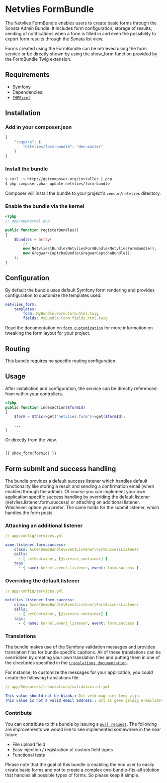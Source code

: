 Netvlies FormBundle
===================

The Netvlies FormBundle enables users to create basic forms through the Sonata
Admin Bundle. It includes form configuration, storage of results, sending of
notifications when a form is filled in and even the possibility to export form
results through the Sonata list view.

Forms created using the FormBundle can be retrieved using the form service or
be directly shown by using the show_form function provided by the FormBundle
Twig extension.

## Requirements

* Symfony
* Dependencies:
 * [`PHPExcel`](https://github.com/ddeboer/phpexcel)

## Installation

### Add in your composer.json

``` js
{
    "require": {
        "netvlies/form-bundle": "dev-master"
    }
}
```

### Install the bundle

``` bash
$ curl -s http://getcomposer.org/installer | php
$ php composer.phar update netvlies/form-bundle
```

Composer will install the bundle to your project's `vendor/netvlies` directory.

### Enable the bundle via the kernel

``` php
<?php
// app/AppKernel.php

public function registerBundles()
{
    $bundles = array(
        // ...
        new Netvlies\Bundle\NetvliesFormBundle\NetvliesFormBundle(),
        new Gregwar\CaptchaBundle\GregwarCaptchaBundle(),
    );
}
```

## Configuration

By default the bundle uses default Symfony form rendering and provides
configuration to customize the templates used.

```yaml
netvlies_form:
    templates:
        form: MyBundle:Form:form.html.twig
        fields: MyBundle:Form:fields.html.twig
```

Read the documentation on [`form customization`](http://symfony.com/doc/current/cookbook/form/form_customization.html)
for more information on tweaking the form layout for your project.

## Routing

This bundle requires no specific routing configuration.

## Usage

After installation and configuration, the service can be directly referenced
from within your controllers.

```php
<?php
public function indexAction($formId)
{
    $form = $this->get('netvlies.form')->get($formId);

    ...
}
```

Or directly from the view.

```php

{{ show_form(formId) }}

```

## Form submit and success handling

The bundle provides a default success listener which handles default
functionality like storing a result and sending a confirmation email (when
enabled through the admin). Of course you can implement your own application
specific success handling by overriding the default listener
(netvlies.listener.form.success) or attaching an additional listener. Whichever
option you prefer. The same holds for the submit listener, which handles the
form posts.

### Attaching an additional listener

``` yml
// app/config/services.yml

acme.listener.form.success:
    class: Acme\DemoBundle\EventListener\FormSuccessListener
    calls:
      - [ setContainer, [@service_container] ]
    tags:
      - { name: kernel.event_listener, event: form.success }
```

### Overriding the default listener

``` yml
// app/config/services.yml

netvlies.listener.form.success:
    class: Acme\DemoBundle\EventListener\FormSuccessListener
    calls:
      - [ setContainer, [@service_container] ]
    tags:
      - { name: kernel.event_listener, event: form.success }
```

### Translations

The bundle makes use of the Symfony validation messages and provides
translation files for bundle specific captions. All of these translations can
be overridden by creating your own translation files and putting them in one of
the directories specified in the [`translations documentation`](http://symfony.com/doc/2.1/book/translation.html#translation-locations-and-naming-conventions).

For instance, to customize the messages for your application, you could create
the following translations file.

``` yml
// app/Resources/translations/validators.nl.yml

This value should not be blank.: Dit veld mag niet leeg zijn.
This value is not a valid email address.: Dit is geen geldig e-mailadres.

```

### Contribute

You can contribute to this bundle by issuing a [`pull request`](https://help.github.com/articles/using-pull-requests).
The following are improvements we would like to see implemented somewhere in
the near future.

* File upload field
* Easy injection / registration of custom field types
* Functional tests

Please note that the goal of this bundle is enabling the end user to easily
create basic forms and not to create a complex one-bundle-fits-all solution
that handles all possible types of forms. So please keep it simple.
